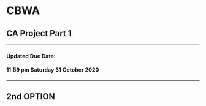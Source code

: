 # **CBWA**

## CA Project Part 1
----------------------
#### Updated Due Date:
#### 11:59 pm Saturday 31 October 2020
---------------------
## 2nd OPTION
